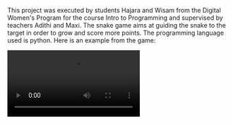 This project was executed by students Hajara and Wisam from the Digital Women's Program for the course Intro to Programming and supervised by teachers Adithi and Maxi.
The snake game aims at guiding the snake to the target in order to grow and score more points.
The programming language used is python.
Here is an example from the game:


![Example](https://github.com/ReDI-School/Munich-Demo-Day-Spring-2020/blob/master/snake-game/Bildschirmvideo.webm?raw=true)
